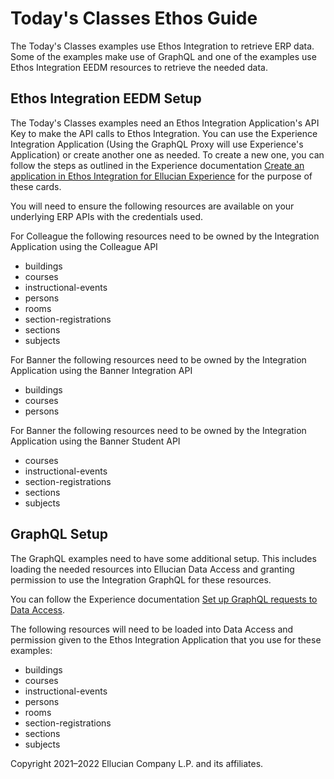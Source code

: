 # Today's Classes Ethos Guide

The Today's Classes examples use Ethos Integration to retrieve ERP data. Some of the examples make use of GraphQL and one of the examples use Ethos Integration EEDM resources to retrieve the needed data.

## Ethos Integration EEDM Setup

The Today's Classes examples need an Ethos Integration Application's API Key to make the API calls to Ethos Integration. You can use the Experience Integration Application (Using the GraphQL Proxy will use Experience's Application) or create another one as needed. To create a new one, you can follow the steps as outlined in the Experience documentation [Create an application in Ethos Integration for Ellucian Experience](https://resources.elluciancloud.com/bundle/ellucian_experience_acn_configure/page/t_create_app_ethos_experience.html) for the purpose of these cards.

You will need to ensure the following resources are available on your underlying ERP APIs with the credentials used.

For Colleague the following resources need to be owned by the Integration Application using the Colleague API

* buildings
* courses
* instructional-events
* persons
* rooms
* section-registrations
* sections
* subjects

For Banner the following resources need to be owned by the Integration Application using the Banner Integration API

* buildings
* courses
* persons

For Banner the following resources need to be owned by the Integration Application using the Banner Student API

* courses
* instructional-events
* section-registrations
* sections
* subjects

## GraphQL Setup

The GraphQL examples need to have some additional setup. This includes loading the needed resources into Ellucian Data Access and granting permission to use the Integration GraphQL for these resources.

You can follow the Experience documentation [Set up GraphQL requests to Data Access](https://resources.elluciancloud.com/bundle/ellucian_experience_acn_configure/page/c_set_up_graphql.html).

The following resources will need to be loaded into Data Access and permission given to the Ethos Integration Application that you use for these examples:

* buildings
* courses
* instructional-events
* persons
* rooms
* section-registrations
* sections
* subjects

Copyright 2021–2022 Ellucian Company L.P. and its affiliates.
